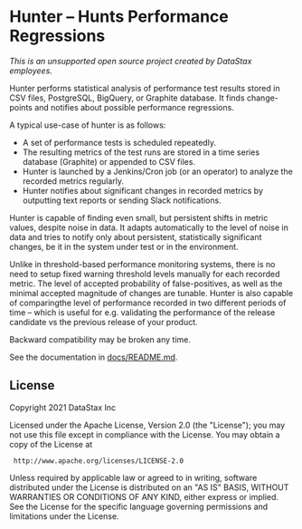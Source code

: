 Hunter – Hunts Performance Regressions
======================================

_This is an unsupported open source project created by DataStax employees._


Hunter performs statistical analysis of performance test results stored
in CSV files, PostgreSQL, BigQuery, or Graphite database. It finds change-points and notifies about
possible performance regressions.

A typical use-case of hunter is as follows:

- A set of performance tests is scheduled repeatedly.
- The resulting metrics of the test runs are stored in a time series database (Graphite)
   or appended to CSV files.
- Hunter is launched by a Jenkins/Cron job (or an operator) to analyze the recorded
  metrics regularly.
- Hunter notifies about significant changes in recorded metrics by outputting text reports or
  sending Slack notifications.

Hunter is capable of finding even small, but persistent shifts in metric values,
despite noise in data. It adapts automatically to the level of noise in data and
tries to notify only about persistent, statistically significant changes, be it in the system
under test or in the environment.

Unlike in threshold-based performance monitoring systems, there is no need to setup fixed warning
threshold levels manually for each recorded metric. The level of accepted probability of
false-positives, as well as the minimal accepted magnitude of changes are tunable. Hunter is
also capable of comparingthe level of performance recorded in two different periods of time – which
is useful for e.g. validating the performance of the release candidate vs the previous release of your product.

Backward compatibility may be broken any time.

See the documentation in [docs/README.md](docs/README.md).


## License

Copyright 2021 DataStax Inc

Licensed under the Apache License, Version 2.0 (the "License");
you may not use this file except in compliance with the License.
You may obtain a copy of the License at

     http://www.apache.org/licenses/LICENSE-2.0

Unless required by applicable law or agreed to in writing, software
distributed under the License is distributed on an "AS IS" BASIS,
WITHOUT WARRANTIES OR CONDITIONS OF ANY KIND, either express or implied.
See the License for the specific language governing permissions and
limitations under the License.
